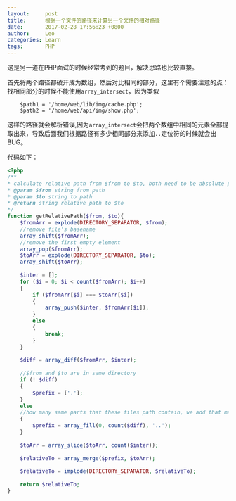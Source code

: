 ```yaml
---
layout:     post
title:      根据一个文件的路径来计算另一个文件的相对路径
date:      	2017-02-28 17:56:23 +0800
author:     Leo
categories: Learn
tags:       PHP
---
```

这是另一道在PHP面试的时候经常考到的题目，解决思路也比较直接。

首先将两个路径都破开成为数组，然后对比相同的部分，这里有个需要注意的点：找相同部分的时候不能使用`array_intersect`，因为类似

		$path1 = '/home/web/lib/img/cache.php';    
		$path2 = '/home/web/api/img/show.php'; 

这样的路径就会解析错误,因为`array_intersect`会把两个数组中相同的元素全部提取出来，导致后面我们根据路径有多少相同部分来添加`..`定位符的时候就会出BUG。

代码如下：

```php
<?php  
/**
* calculate relative path from $from to $to, both need to be absolute path
* @param $from string from path
* @param $to string to path
* @return string relative path to $to
*/
function getRelativePath($from, $to){  
    $fromArr = explode(DIRECTORY_SEPARATOR, $from);
    //remove file's basename
    array_shift($fromArr);
    //remove the first empty element
    array_pop($fromArr);
    $toArr = explode(DIRECTORY_SEPARATOR, $to);
    array_shift($toArr);
    
    $inter = [];
    for ($i = 0; $i < count($fromArr); $i++)
    {
    	if ($fromArr[$i] === $toArr[$i])
    	{
    		array_push($inter, $fromArr[$i]);
    	}
    	else
    	{
    		break;
    	}
    }
	
	$diff = array_diff($fromArr, $inter);
	
	//$from and $to are in same directory
	if (! $diff)
	{
		$prefix = ['.'];
	}
	else
	//how many same parts that these files path contain, we add that many '..' locator
	{
		$prefix = array_fill(0, count($diff), '..');
	}
	
	$toArr = array_slice($toArr, count($inter));
	
	$relativeTo = array_merge($prefix, $toArr);
	
	$relativeTo = implode(DIRECTORY_SEPARATOR, $relativeTo);
	
	return $relativeTo;
} 
```
